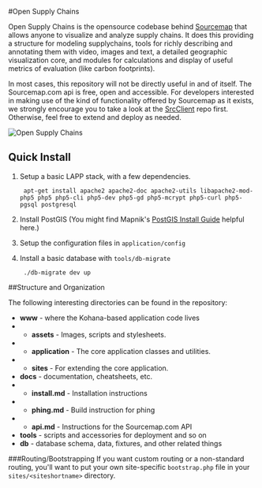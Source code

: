 #Open Supply Chains

Open Supply Chains is the opensource codebase behind [Sourcemap][1] that allows anyone to visualize and analyze supply chains. It does this providing a structure for modeling supplychains, tools for richly describing and annotating them with video, images and text, a detailed geographic visualization core, and modules for calculations and display of useful metrics of evaluation (like carbon footprints).

In most cases, this repository will not be directly useful in and of itself. The Sourcemap.com api is free, open and accessible. For developers interested in making use of the kind of functionality offered by Sourcemap as it exists, we strongly encourage you to take a look at the [SrcClient][2] repo first. Otherwise, feel free to extend and deploy as needed.

![Open Supply Chains][3]

## Quick Install
1. Setup a basic LAPP stack, with a few dependencies.

		apt-get install apache2 apache2-doc apache2-utils libapache2-mod-php5 php5 php5-cli php5-dev php5-gd php5-mcrypt php5-curl php5-pgsql postgresql

2. Install PostGIS (You might find Mapnik's [PostGIS Install Guide][4] helpful here.)
3. Setup the configuration files in `application/config`
4. Install a basic database with `tools/db-migrate`

		./db-migrate dev up

##Structure and Organization

The following interesting directories can be found in the repository:

* **www** - where the Kohana-based application code lives
* * **assets** - Images, scripts and stylesheets.
* * **application** - The core application classes and utilities.
* * **sites** - For extending the core application.
* **docs** - documentation, cheatsheets, etc.
* * **install.md** - Installation instructions
* * **phing.md** - Build instruction for phing 
* * **api.md** - Instructions for the Sourcemap.com API
* **tools** - scripts and accessories for deployment and so on
* **db** - database schema, data, fixtures, and other related things

###Routing/Bootstrapping
If you want custom routing or a non-standard routing, you'll want to put your own site-specific `bootstrap.php` file in your `sites/<siteshortname>` directory.

[1]: http://www.sourcemap.com "Sourcemap.com"
[2]: http://github.com/supplychainstudies/SrcClient "SrcClient on Github"
[3]: http://github.com/supplychainstudies/OpenSupplyChains/raw/master/docs/img/preview.png "Open Supply Chains"
[4]: http://wiki.openstreetmap.org/wiki/Mapnik/PostGIS "Mapnik PostGIS Guide"
